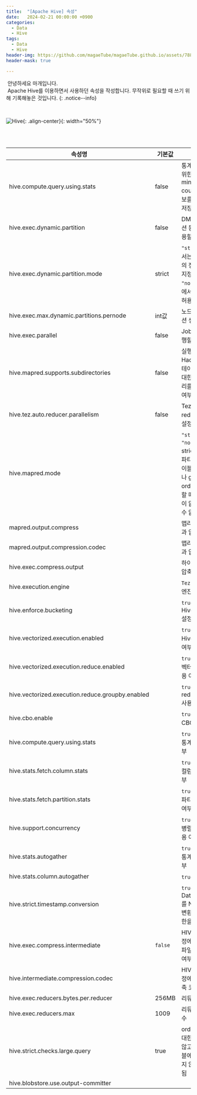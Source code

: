 ```yaml
---
title:  "[Apache Hive] 속성"
date:   2024-02-21 00:00:00 +0900
categories:
  - Data
  - Hive
tags:
  - Data
  - Hive
header-img: https://github.com/magaeTube/magaeTube.github.io/assets/78892113/699e3285-1cf6-4f4d-afc2-1de15161a8d8
header-mask: true

---
```


&nbsp;안녕하세요 마개입니다.  
&nbsp;Apache Hive를 이용하면서 사용하던 속성을 작성합니다. 무작위로 필요할 때 쓰기 위해 기록해놓은 것입니다.
{: .notice--info}

<br>

![Hive](https://github.com/magaeTube/magaeTube.github.io/assets/78892113/699e3285-1cf6-4f4d-afc2-1de15161a8d8){: .align-center}{: width="50%"}

<br><br>

|속성명|기본값| 설명                                                                      |버전|
|----|----|-------------------------------------------------------------------------|--|
|hive.compute.query.using.stats|false| 통계 정보 수집을 위한 설정으로 min, max, count(1) 같은 정보를 메타스토어에 저장함.                 ||
|hive.exec.dynamic.partition|false| DML/DDL에 파티션 동적 할당을 허용할지 말지 설정                                          ||
|hive.exec.dynamic.partition.mode|strict| `"strict"` 모드에서는 적어도 하나의 정적 파티션을 지정해야 함. `"nonstrict"` 모드에서는 동적으로 허용됨.  ||
|hive.exec.max.dynamic.partitions.pernode|int값| 노드별 동적 파티션 생성 개수                                                        ||
|hive.exec.parallel|false| Job을 병렬로 실행할지 여부 설정                                                     ||
|hive.mapred.supports.subdirectories|false| 실행 중인 Hadoop 버전이 테이블/파티션에 대한 하위 디렉터리를 지원하는지 여부 설정                       ||
|hive.tez.auto.reducer.parallelism|false| Tez의 자동 병렬 reducer 속성을 설정할지 여부                                          ||
|hive.mapred.mode||`"strict"` 또는 `"nonstrict"`. strict 모드에서는 파티션 처리된 테이블을 조회할 때나 group by, order by를 처리할 때 where 조건이 없으면 처리할 수 없음.||
|mapred.output.compress||맵리듀스 처리 결과 압축 여부||
|mapred.output.compression.codec||맵리듀스 처리 결과 압축 방식||
|hive.exec.compress.output||하이브 처리 결과 압축여부||
|hive.execution.engine||`Tez`. 하이브 실행 엔진||
|hive.enforce.bucketing||`true` 또는 `false`. Hive Bucketing 설정||
|hive.vectorized.execution.enabled||`true` 또는 `false`. Hive 벡터화 사용 여부||
|hive.vectorized.execution.reduce.enabled||`true` 또는 `false`. 벡터화 reduce 사용 여부||
|hive.vectorized.execution.reduce.groupby.enabled||`true` 또는 `false`. reduce group by 사용 여부||
|hive.cbo.enable||`true` 또는 `false`. CBO 적용 여부||
|hive.compute.query.using.stats||`true` 또는 `false`. 통계정보 활용 여부||
|hive.stats.fetch.column.stats||`true` 또는 `false`. 컬럼 통계정보 여부||
|hive.stats.fetch.partition.stats||`true` 또는 `false`. 파티션 통계정보 여부||
|hive.support.concurrency||`true` 또는 `false`. 병렬 트랜잭션 허용 여부||
|hive.stats.autogather||`true` 또는 `false`. 통계정보 수집 여부||
|hive.stats.column.autogather||`true` 또는 `false`.||
|hive.strict.timestamp.conversion||`true` 또는 `false`. Date/Timestamp를 Numeric으로 변환할 수 있게 제한을 둘지 여부||
|hive.exec.compress.intermediate|`false`|HIVE 처리 중간 과정에서 발생하는 파일을 압축할지 여부|0.2.0|
|hive.intermediate.compression.codec||HIVE 처리 중간 과정에서 사용할 압축 코덱||
|hive.exec.reducers.bytes.per.reducer|256MB|리듀서당 사이즈|0.14.0|
|hive.exec.reducers.max|1009|리듀서의 최대 개수|0.14.0|
|hive.strict.checks.large.query|true|order by 개수에 대한 제한을 걸지 않고 파티션 테이블에 필터링을 하지 않는 경우 제한됨||
|hive.blobstore.use.output-committer||||